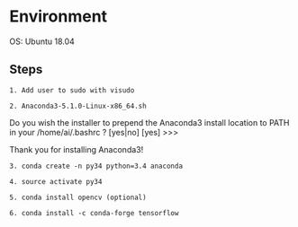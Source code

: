 # Environment

OS: Ubuntu 18.04

## Steps

```
1. Add user to sudo with visudo
```

```
2. Anaconda3-5.1.0-Linux-x86_64.sh
```
  Do you wish the installer to prepend the Anaconda3 install location
  to PATH in your /home/ai/.bashrc ? [yes|no]
  [yes] >>>
  
  Thank you for installing Anaconda3!

```
3. conda create -n py34 python=3.4 anaconda
```

```
4. source activate py34
```

```
5. conda install opencv (optional)
```

```
6. conda install -c conda-forge tensorflow
```
